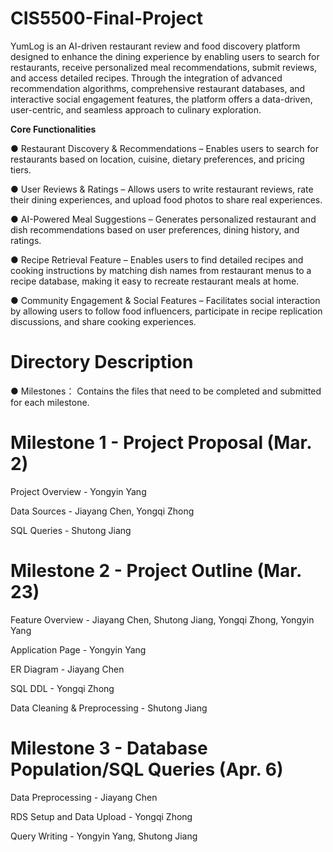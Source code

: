 # CIS5500-Final-Project
YumLog is an AI-driven restaurant review and food discovery platform designed to enhance the
dining experience by enabling users to search for restaurants, receive personalized meal
recommendations, submit reviews, and access detailed recipes. Through the integration of
advanced recommendation algorithms, comprehensive restaurant databases, and interactive
social engagement features, the platform offers a data-driven, user-centric, and seamless
approach to culinary exploration.

**Core Functionalities**

● Restaurant Discovery & Recommendations – Enables users to search for restaurants 
based on location, cuisine, dietary preferences, and pricing tiers. 

● User Reviews & Ratings – Allows users to write restaurant reviews, rate their dining 
experiences, and upload food photos to share real experiences. 

● AI-Powered Meal Suggestions – Generates personalized restaurant and dish 
recommendations based on user preferences, dining history, and ratings. 

● Recipe Retrieval Feature – Enables users to find detailed recipes and cooking 
instructions by matching dish names from restaurant menus to a recipe database, 
making it easy to recreate restaurant meals at home. 

● Community Engagement & Social Features – Facilitates social interaction by allowing 
users to follow food influencers, participate in recipe replication discussions, and share 
cooking experiences. 

# Directory Description
● Milestones： Contains the files that need to be completed and submitted for each milestone.

# Milestone 1 - Project Proposal (Mar. 2)
Project Overview - Yongyin Yang  

Data Sources - Jiayang Chen, Yongqi Zhong

SQL Queries - Shutong Jiang

# Milestone 2 - Project Outline (Mar. 23)
Feature Overview - Jiayang Chen, Shutong Jiang, Yongqi Zhong, Yongyin Yang

Application Page - Yongyin Yang

ER Diagram - Jiayang Chen

SQL DDL - Yongqi Zhong

Data Cleaning & Preprocessing - Shutong Jiang

# Milestone 3 - Database Population/SQL Queries (Apr. 6)
Data Preprocessing - Jiayang Chen  

RDS Setup and Data Upload - Yongqi Zhong  

Query Writing - Yongyin Yang, Shutong Jiang  



